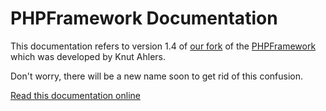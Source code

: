 # PHPFramework Documentation

This documentation refers to version 1.4 of [our fork](https://github.com/app-zap/PHPFramework) of the [PHPFramework](https://github.com/Luzifer/PHPFramework) which was developed by Knut Ahlers.

Don't worry, there will be a new name soon to get rid of this confusion.

[Read this documentation online](http://smichaelsen.gitbooks.io/phpframework-documentation/content/)
